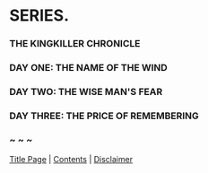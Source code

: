 # SERIES.

### **THE KINGKILLER CHRONICLE**

### DAY ONE: THE NAME OF THE WIND
### DAY TWO: THE WISE MAN'S FEAR
### DAY THREE: THE PRICE OF REMEMBERING

### ~ ~ ~

[Title Page](Title_Page.md) | [Contents](Contents.md) | [Disclaimer](Disclaimer.md)
